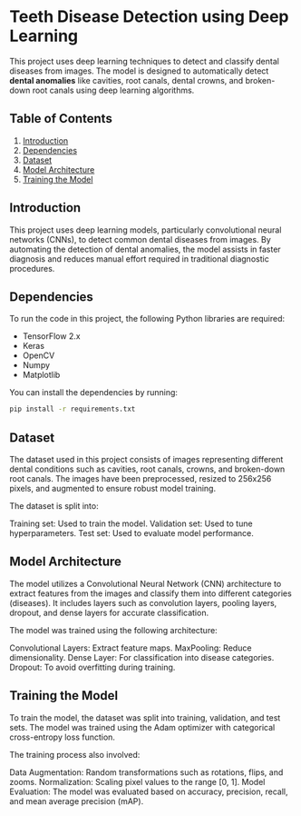# Teeth Disease Detection using Deep Learning

This project uses deep learning techniques to detect and classify dental diseases from images. The model is designed to automatically detect **dental anomalies** like cavities, root canals, dental crowns, and broken-down root canals using deep learning algorithms.

## Table of Contents
1. [Introduction](#introduction)
2. [Dependencies](#dependencies)
3. [Dataset](#dataset)
4. [Model Architecture](#model-architecture)
5. [Training the Model](#training-the-model)


## Introduction

This project uses deep learning models, particularly convolutional neural networks (CNNs), to detect common dental diseases from images. By automating the detection of dental anomalies, the model assists in faster diagnosis and reduces manual effort required in traditional diagnostic procedures.

## Dependencies

To run the code in this project, the following Python libraries are required:

- TensorFlow 2.x
- Keras
- OpenCV
- Numpy
- Matplotlib

You can install the dependencies by running:

```bash
pip install -r requirements.txt
```
## Dataset
The dataset used in this project consists of images representing different dental conditions such as cavities, root canals, crowns, and broken-down root canals. The images have been preprocessed, resized to 256x256 pixels, and augmented to ensure robust model training.

The dataset is split into:

Training set: Used to train the model.
Validation set: Used to tune hyperparameters.
Test set: Used to evaluate model performance.
## Model Architecture
The model utilizes a Convolutional Neural Network (CNN) architecture to extract features from the images and classify them into different categories (diseases). It includes layers such as convolution layers, pooling layers, dropout, and dense layers for accurate classification.

The model was trained using the following architecture:

Convolutional Layers: Extract feature maps.
MaxPooling: Reduce dimensionality.
Dense Layer: For classification into disease categories.
Dropout: To avoid overfitting during training.
## Training the Model
To train the model, the dataset was split into training, validation, and test sets. The model was trained using the Adam optimizer with categorical cross-entropy loss function.

The training process also involved:

Data Augmentation: Random transformations such as rotations, flips, and zooms.
Normalization: Scaling pixel values to the range [0, 1].
Model Evaluation: The model was evaluated based on accuracy, precision, recall, and mean average precision (mAP).
